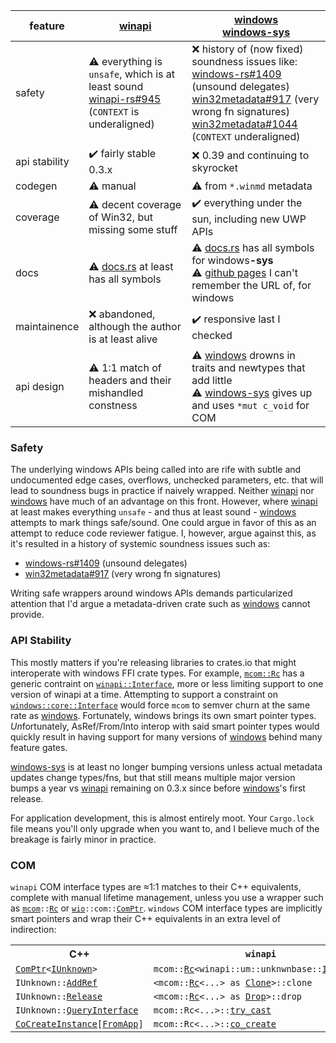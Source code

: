 | feature       | [winapi]                                                           | [windows]<br>[windows-sys] |
| ------------- | ------------------------------------------------------------------ | ------- |
| safety        | ⚠️ everything is `unsafe`, which is at least sound<br>[winapi-rs#945](https://github.com/retep998/winapi-rs/issues/945) (`CONTEXT` is underaligned) | ❌ history of (now fixed) soundness issues like:<br>[windows-rs#1409](https://github.com/microsoft/windows-rs/issues/1409) (unsound delegates)<br>[win32metadata#917](https://github.com/microsoft/win32metadata/issues/917) (very wrong fn signatures)<br>[win32metadata#1044](https://github.com/microsoft/win32metadata/issues/1044) (`CONTEXT` underaligned)
| api stability | ✔️ fairly stable 0.3.x                                            | ❌ 0.39 and continuing to skyrocket
| codegen       | ⚠️ manual                                                         | ⚠️ from `*.winmd` metadata |
| coverage      | ⚠️ decent coverage of Win32, but missing some stuff               | ✔️ everything under the sun, including new UWP APIs
| docs          | ⚠️ [docs.rs](https://docs.rs/winapi/) at least has all symbols    | ⚠️ [docs.rs](https://docs.rs/windows-sys/) has all symbols for windows<strong>-sys</strong><br>⚠️ [github pages](https://microsoft.github.io/windows-docs-rs/doc/windows/) I can't remember the URL of, for windows
| maintainence  | ❌ abandoned, although the author is at least alive               | ✔️ responsive last I checked |
| api design    | ⚠️ 1:1 match of headers and their mishandled constness            | ⚠️ [windows] drowns in traits and newtypes that add little<br>⚠️ [windows-sys] gives up and uses `*mut c_void` for COM

[winapi]:      https://docs.rs/winapi/
[windows]:     https://microsoft.github.io/windows-docs-rs/doc/windows/
[windows-sys]: https://docs.rs/windows-sys/

### Safety

The underlying windows APIs being called into are rife with subtle and undocumented edge cases, overflows, unchecked parameters, etc. that will lead to soundness bugs in practice if naively wrapped.  Neither [winapi] nor [windows] have much of an advantage on this front.  However, where [winapi] at least makes everything `unsafe` - and thus at least sound - [windows] attempts to mark things safe/sound.  One could argue in favor of this as an attempt to reduce code reviewer fatigue.  I, however, argue against this, as it's resulted in a history of systemic soundness issues such as:

* [windows-rs#1409](https://github.com/microsoft/windows-rs/issues/1409) (unsound delegates)
* [win32metadata#917](https://github.com/microsoft/win32metadata/issues/917) (very wrong fn signatures)

Writing safe wrappers around windows APIs demands particularized attention that I'd argue a metadata-driven crate such as [windows] cannot provide.

### API Stability

This mostly matters if you're releasing libraries to crates.io that might interoperate with windows FFI crate types.
For example, [`mcom::Rc`](https://docs.rs/mcom/latest/mcom/struct.Rc.html) has a generic contraint on [`winapi::Interface`](https://docs.rs/winapi/0.3/winapi/trait.Interface.html), more or less limiting support to one version of winapi at a time.
Attempting to support a constraint on [`windows::core::Interface`](https://microsoft.github.io/windows-docs-rs/doc/windows/core/trait.Interface.html) would force `mcom` to semver churn at the same rate as [windows].  Fortunately, windows brings its own smart pointer types.  *Un*fortunately, AsRef/From/Into interop with said smart pointer types would quickly result in having support for many versions of [windows] behind many feature gates.

[windows-sys] is at least no longer bumping versions unless actual metadata updates change types/fns, but that still means multiple major version bumps a year vs [winapi] remaining on 0.3.x since before [windows]'s first release.

For application development, this is almost entirely moot.  Your `Cargo.lock` file means you'll only upgrade when you want to, and I believe much of the breakage is fairly minor in practice.

### COM

`winapi` COM interface types are ≈1:1 matches to their C++ equivalents, complete with manual lifetime management, unless you use a wrapper such as <code>[mcom](https://docs.rs/mcom/)::[Rc](https://docs.rs/mcom/latest/mcom/struct.Rc.html)</code> or <code>[wio](https://docs.rs/wio/latest/x86_64-pc-windows-msvc/wio/index.html)::com::[ComPtr](https://docs.rs/wio/latest/x86_64-pc-windows-msvc/wio/com/struct.ComPtr.html)</code>.  `windows` COM interface types are implicitly smart pointers and wrap their C++ equivalents in an extra level of indirection:

<table>
    <tr>
        <th>C++</th>
        <th><code>winapi</code></th>
        <th><code>windows</code></th>
    </tr>
    <tr>
        <td><code><a href="[ComPtr](https://learn.microsoft.com/en-us/cpp/cppcx/wrl/comptr-class)">ComPtr</a>&lt;<a href="https://learn.microsoft.com/en-us/windows/win32/api/unknwn/nn-unknwn-iunknown">IUnknown</a>&gt;</code></td>
        <td><code>mcom::<a href="https://docs.rs/mcom/latest/mcom/struct.Rc.html">Rc</a>&lt;winapi::um::unknwnbase::<a href="https://docs.rs/winapi/latest/winapi/um/unknwnbase/struct.IUnknown.html">IUnknown</a>&gt;</code></td>
        <td><code>windows::core::<a href="https://microsoft.github.io/windows-docs-rs/doc/windows/core/struct.IUnknown.html">IUnknown</a></code></td>
    </tr>
    <tr>
        <td><code>IUnknown::<a href="https://learn.microsoft.com/en-us/windows/win32/api/unknwn/nf-unknwn-iunknown-addref">AddRef</a></code></td>
        <td><code>&lt;mcom::<a href="https://docs.rs/mcom/latest/mcom/struct.Rc.html">Rc</a>&lt;...&gt; as <a href="https://doc.rust-lang.org/std/clone/trait.Clone.html">Clone</a>&gt;::clone</code></td>
        <td><code>&lt;IWhatever as <a href="https://doc.rust-lang.org/std/clone/trait.Clone.html">Clone</a>&gt;::clone</code></td>
    </tr>
    <tr>
        <td><code>IUnknown::<a href="https://learn.microsoft.com/en-us/windows/win32/api/unknwn/nf-unknwn-iunknown-release">Release</a></code></td>
        <td><code>&lt;mcom::<a href="https://docs.rs/mcom/latest/mcom/struct.Rc.html">Rc</a>&lt;...&gt; as <a href="https://doc.rust-lang.org/std/ops/trait.Drop.html">Drop</a>&gt;::drop</code></td>
        <td><code>&lt;IWhatever as <a href="https://doc.rust-lang.org/std/ops/trait.Drop.html">Drop</a>&gt;::drop</code></td>
    </tr>
    <tr>
        <td><code>IUnknown::<a href="https://learn.microsoft.com/en-us/windows/win32/api/unknwn/nf-unknwn-iunknown-queryinterface(q)">QueryInterface</a></code></td>
        <td><code>mcom::Rc&lt;...&gt;::<a href="https://docs.rs/mcom/latest/mcom/struct.Rc.html#method.try_cast">try_cast</a></code></td>
        <td><code>&lt;... as windows::core::<a href="https://microsoft.github.io/windows-docs-rs/doc/windows/Win32/Media/Audio/XAudio2/struct.IXAudio2.html#impl-ComInterface-for-IXAudio2">ComInterface</a>&gt;::<a href="https://microsoft.github.io/windows-docs-rs/doc/windows/Win32/Media/Audio/XAudio2/struct.IXAudio2.html#method.cast">cast</a></td>
    </tr>
    <tr>
        <td><code><a href="https://learn.microsoft.com/en-us/windows/win32/api/combaseapi/nf-combaseapi-cocreateinstance">CoCreateInstance</a>[<a href="https://docs.microsoft.com/en-us/windows/win32/api/combaseapi/nf-combaseapi-cocreateinstancefromapp">FromApp</a>]</code></td>
        <td><code>mcom::Rc&lt;...&gt;::<a href="https://docs.rs/mcom/latest/mcom/struct.Rc.html#method.co_create">co_create</a></code></td>
        <td><code>windows::Win32::System::Com::<a href="https://microsoft.github.io/windows-docs-rs/doc/windows/Win32/System/Com/fn.CoCreateInstance.html">CoCreateInstance</a></code></td>
    </tr>
</table>
